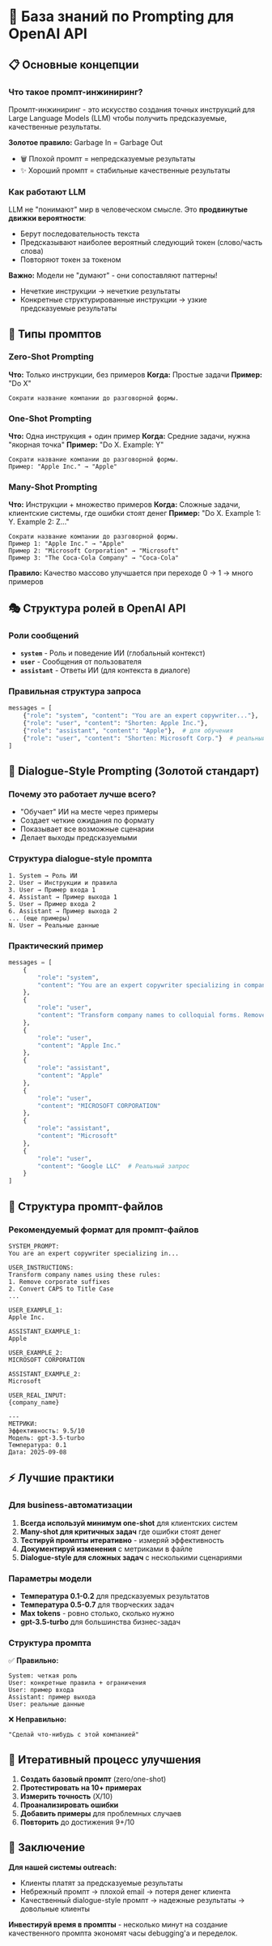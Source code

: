 # 🧠 База знаний по Prompting для OpenAI API

## 📋 Основные концепции

### Что такое промпт-инжиниринг?
Промпт-инжиниринг - это искусство создания точных инструкций для Large Language Models (LLM) чтобы получить предсказуемые, качественные результаты.

**Золотое правило:** Garbage In = Garbage Out
- 🗑️ Плохой промпт = непредсказуемые результаты
- ✨ Хороший промпт = стабильные качественные результаты

### Как работают LLM
LLM не "понимают" мир в человеческом смысле. Это **продвинутые движки вероятности**:
- Берут последовательность текста
- Предсказывают наиболее вероятный следующий токен (слово/часть слова) 
- Повторяют токен за токеном

**Важно:** Модели не "думают" - они сопоставляют паттерны!
- Нечеткие инструкции → нечеткие результаты
- Конкретные структурированные инструкции → узкие предсказуемые результаты

## 🎯 Типы промптов

### Zero-Shot Prompting
**Что:** Только инструкции, без примеров
**Когда:** Простые задачи
**Пример:** "Do X"
```
Сократи название компании до разговорной формы.
```

### One-Shot Prompting  
**Что:** Одна инструкция + один пример
**Когда:** Средние задачи, нужна "якорная точка"
**Пример:** "Do X. Example: Y"
```
Сократи название компании до разговорной формы.
Пример: "Apple Inc." → "Apple"
```

### Many-Shot Prompting
**Что:** Инструкции + множество примеров
**Когда:** Сложные задачи, клиентские системы, где ошибки стоят денег
**Пример:** "Do X. Example 1: Y. Example 2: Z..."
```
Сократи название компании до разговорной формы.
Пример 1: "Apple Inc." → "Apple"
Пример 2: "Microsoft Corporation" → "Microsoft"
Пример 3: "The Coca-Cola Company" → "Coca-Cola"
```

**Правило:** Качество массово улучшается при переходе 0 → 1 → много примеров

## 🎭 Структура ролей в OpenAI API

### Роли сообщений
- **`system`** - Роль и поведение ИИ (глобальный контекст)
- **`user`** - Сообщения от пользователя
- **`assistant`** - Ответы ИИ (для контекста в диалоге)

### Правильная структура запроса
```python
messages = [
    {"role": "system", "content": "You are an expert copywriter..."},
    {"role": "user", "content": "Shorten: Apple Inc."},
    {"role": "assistant", "content": "Apple"},  # для обучения
    {"role": "user", "content": "Shorten: Microsoft Corp."}  # реальный запрос
]
```

## 🚀 Dialogue-Style Prompting (Золотой стандарт)

### Почему это работает лучше всего?
- "Обучает" ИИ на месте через примеры
- Создает четкие ожидания по формату
- Показывает все возможные сценарии
- Делает выходы предсказуемыми

### Структура dialogue-style промпта

```
1. System → Роль ИИ
2. User → Инструкции и правила  
3. User → Пример входа 1
4. Assistant → Пример выхода 1
5. User → Пример входа 2
6. Assistant → Пример выхода 2
... (еще примеры)
N. User → Реальные данные
```

### Практический пример

```python
messages = [
    {
        "role": "system", 
        "content": "You are an expert copywriter specializing in company name optimization."
    },
    {
        "role": "user",
        "content": "Transform company names to colloquial forms. Remove Inc, Ltd, etc. Convert CAPS to Title Case."
    },
    {
        "role": "user", 
        "content": "Apple Inc."
    },
    {
        "role": "assistant",
        "content": "Apple"
    },
    {
        "role": "user",
        "content": "MICROSOFT CORPORATION"
    },
    {
        "role": "assistant", 
        "content": "Microsoft"
    },
    {
        "role": "user",
        "content": "Google LLC"  # Реальный запрос
    }
]
```

## 📁 Структура промпт-файлов

### Рекомендуемый формат для промпт-файлов

```
SYSTEM_PROMPT:
You are an expert copywriter specializing in...

USER_INSTRUCTIONS:
Transform company names using these rules:
1. Remove corporate suffixes
2. Convert CAPS to Title Case
...

USER_EXAMPLE_1:
Apple Inc.

ASSISTANT_EXAMPLE_1:
Apple

USER_EXAMPLE_2:
MICROSOFT CORPORATION

ASSISTANT_EXAMPLE_2:
Microsoft

USER_REAL_INPUT:
{company_name}

---
МЕТРИКИ:
Эффективность: 9.5/10
Модель: gpt-3.5-turbo
Температура: 0.1
Дата: 2025-09-08
```

## ⚡ Лучшие практики

### Для business-автоматизации

1. **Всегда используй минимум one-shot** для клиентских систем
2. **Many-shot для критичных задач** где ошибки стоят денег
3. **Тестируй промпты итеративно** - измеряй эффективность
4. **Документируй изменения** с метриками в файле
5. **Dialogue-style для сложных задач** с несколькими сценариями

### Параметры модели

- **Температура 0.1-0.2** для предсказуемых результатов
- **Температура 0.5-0.7** для творческих задач
- **Max tokens** - ровно столько, сколько нужно
- **gpt-3.5-turbo** для большинства бизнес-задач

### Структура промпта

✅ **Правильно:**
```
System: четкая роль
User: конкретные правила + ограничения 
User: пример входа
Assistant: пример выхода
User: реальные данные
```

❌ **Неправильно:**
```
"Сделай что-нибудь с этой компанией"
```

## 🔄 Итеративный процесс улучшения

1. **Создать базовый промпт** (zero/one-shot)
2. **Протестировать на 10+ примерах**
3. **Измерить точность** (X/10)
4. **Проанализировать ошибки**
5. **Добавить примеры** для проблемных случаев
6. **Повторить** до достижения 9+/10

## 🎯 Заключение

**Для нашей системы outreach:**
- Клиенты платят за предсказуемые результаты
- Небрежный промпт → плохой email → потеря денег клиента
- Качественный dialogue-style промпт → надежные результаты → довольные клиенты

**Инвестируй время в промпты** - несколько минут на создание качественного промпта экономят часы debugging'а и переделок.